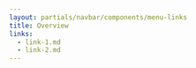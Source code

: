 ```yaml
---
layout: partials/navbar/components/menu-links
title: Overview
links:
  - link-1.md
  - link-2.md
---
```


